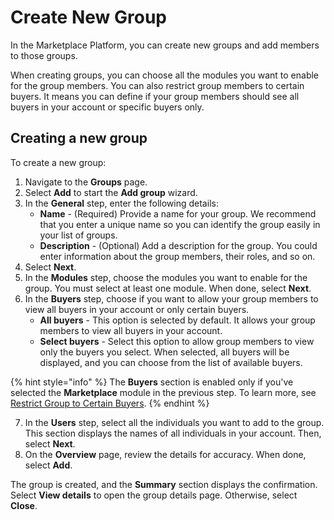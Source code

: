 # Create New Group

In the Marketplace Platform, you can create new groups and add members to those groups.

When creating groups, you can choose all the modules you want to enable for the group members. You can also restrict group members to certain buyers. It means you can define if your group members should see all buyers in your account or specific buyers only.&#x20;

## Creating a new group

To create a new group:

1. Navigate to the **Groups** page.&#x20;
2. Select **Add** to start the **Add group** wizard.
3. In the **General** step, enter the following details:
   * **Name** - (Required) Provide a name for your group. We recommend that you enter a unique name so you can identify the group easily in your list of groups.
   * **Description** - (Optional) Add a description for the group. You could enter information about the group members, their roles, and so on. &#x20;
4. Select **Next**.
5. In the **Modules** step, choose the modules you want to enable for the group. You must select at least one module. When done, select **Next**.&#x20;
6. In the **Buyers** step, choose if you want to allow your group members to view all buyers in your account or only certain buyers.&#x20;
   * **All buyers** - This option is selected by default. It allows your group members to view all buyers in your account.
   * **Select buyers** - Select this option to allow group members to view only the buyers you select. When selected, all buyers will be displayed, and you can choose from the list of available buyers.

{% hint style="info" %}
The **Buyers** section is enabled only if you've selected the **Marketplace** module in the previous step. To learn more, see [Restrict Group to Certain Buyers](restrict-group-to-certain-buyers.md).
{% endhint %}

7. In the **Users** step, select all the individuals you want to add to the group. This section displays the names of all individuals in your account. Then, select **Next**.&#x20;
8. On the **Overview** page, review the details for accuracy. When done, select **Add**.&#x20;

The group is created, and the **Summary** section displays the confirmation. Select **View details** to open the group details page. Otherwise, select **Close**.
